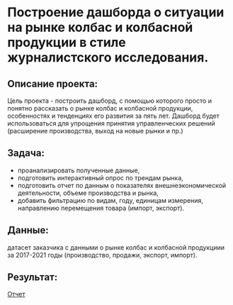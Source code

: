 # Построение дашборда о ситуации на рынке колбас и колбасной продукции в стиле журналистского исследования. 

## Описание проекта:

Цель проекта - построить дашборд, с помощью которого просто и понятно рассказать о рынке колбас и колбасной продукции, особенностях и тенденциях его развития за пять лет. Дашборд будет использоваться для упрощения принятия управленческих решений (расширение производства, выход на новые рынки и пр.)

## Задача:
- проанализировать полученные данные, 
- подготовить интерактивный опрос по трендам рынка,
- подготовить отчет по данным о показателях внешнеэкономической деятельности, объеме производства и рынка, 
- добавить фильтрацию по видам, году, единицам измерения, направлению перемещения товара (импорт, экспорт).

## Данные:
датасет заказчика с данными о рынке колбас и колбасной продукциии за 2017-2021 годы (производство, продажи, экспорт, импорт).

## Результат:
[Отчет](https://github.com/maryaborisova/portfolio/blob/main/dashboard_sausages/dashboard_sausages.pdf)
